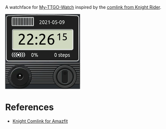A watchface for [My-TTGO-Watch](https://github.com/sharandac/My-TTGO-Watch) inspired by the [comlink from Knight Rider](https://knight-rider.fandom.com/wiki/Comlink).

![Preview](watchface_theme_prev.png)

# References

* [Knight Comlink for Amazfit](https://amazfitwatchfaces.com/bip/view/22696)
